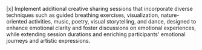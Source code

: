 [x] Implement additional creative sharing sessions that incorporate diverse techniques such as guided breathing exercises, visualization, nature-oriented activities, music, poetry, visual storytelling, and dance, designed to enhance emotional clarity and foster discussions on emotional experiences, while extending session durations and enriching participants' emotional journeys and artistic expressions.